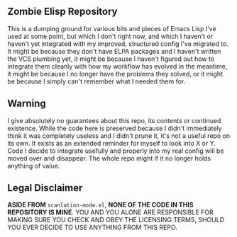 Zombie Elisp Repository
-----------------------

This is a dumping ground for various bits and pieces of Emacs Lisp I've used at some point, but which I don't right now, and which I haven't or haven't yet integrated with my improved, structured config I've migrated to. It might be because they don't have ELPA packages and I haven't written the VCS plumbing yet, it might be because I haven't figured out how to integrate them cleanly with how my workflow has evolved in the meantime, it might be because I no longer have the problems they solved, or it might be because I simply can't remember what I needed them for.

Warning
-------

I give absolutely no guarantees about this repo, its contents or continued existence. While the code here is preserved because I didn't immediately think it was completely useless and I didn't prune it, it's not a useful repo on its own. It exists as an extended reminder for myself to look into X or Y. Code I decide to integrate usefully and properly into my real config will be moved over and disappear. The whole repo might if it no longer holds anything of value.

Legal Disclaimer
----------------

**ASIDE FROM** `scanlation-mode.el`, **NONE OF THE CODE IN THIS REPOSITORY IS MINE**. YOU AND YOU ALONE ARE RESPONSIBLE FOR MAKING SURE YOU CHECK AND OBEY THE LICENSING TERMS, SHOULD YOU EVER DECIDE TO USE ANYTHING FROM THIS REPO.
